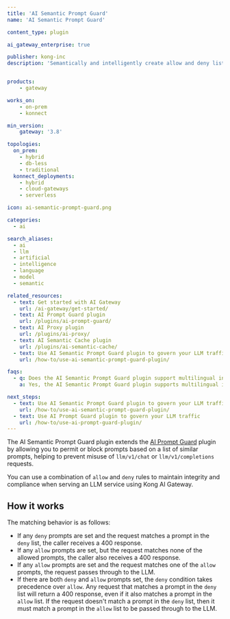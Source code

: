 ```yaml
---
title: 'AI Semantic Prompt Guard'
name: 'AI Semantic Prompt Guard'

content_type: plugin

ai_gateway_enterprise: true

publisher: kong-inc
description: 'Semantically and intelligently create allow and deny lists of topics that can be requested across every LLM.'


products:
    - gateway

works_on:
    - on-prem
    - konnect

min_version:
    gateway: '3.8'

topologies:
  on_prem:
    - hybrid
    - db-less
    - traditional
  konnect_deployments:
    - hybrid
    - cloud-gateways
    - serverless

icon: ai-semantic-prompt-guard.png

categories:
  - ai

search_aliases:
  - ai
  - llm
  - artificial
  - intelligence
  - language
  - model
  - semantic

related_resources:
  - text: Get started with AI Gateway
    url: /ai-gateway/get-started/
  - text: AI Prompt Guard plugin
    url: /plugins/ai-prompt-guard/
  - text: AI Proxy plugin
    url: /plugins/ai-proxy/
  - text: AI Semantic Cache plugin
    url: /plugins/ai-semantic-cache/
  - text: Use AI Semantic Prompt Guard plugin to govern your LLM traffic
    url: /how-to/use-ai-semantic-prompt-guard-plugin/

faqs:
  - q: Does the AI Semantic Prompt Guard plugin support multilingual input?
    a: Yes, the AI Semantic Prompt Guard plugin supports multilingual input—depending on the capabilities of the configured [embedding model](/plugins/ai-semantic-prompt-guard/reference/#schema--config-embeddings-model-provider). The plugin sends raw UTF-8 text to the embedding provider supported by AI Gateway (such as Azure, Bedrock, Gemini, Hugging Face, Mistral, or OpenAI). As long as the model supports multiple languages, semantic comparisons and rule enforcement will work as expected without requiring additional plugin configuration.

next_steps:
  - text: Use AI Semantic Prompt Guard plugin to govern your LLM traffic
    url: /how-to/use-ai-semantic-prompt-guard-plugin/
  - text: Use AI Prompt Guard plugin to govern your LLM traffic
    url: /how-to/use-ai-prompt-guard-plugin/
---
```


The AI Semantic Prompt Guard plugin extends the [AI Prompt Guard](/plugins/ai-prompt-guard/) plugin by allowing you to permit or block prompts based on a list of similar prompts, helping to prevent misuse of `llm/v1/chat` or `llm/v1/completions` requests.

You can use a combination of `allow` and `deny` rules to maintain integrity and compliance when serving an LLM service using Kong AI Gateway.

## How it works

The matching behavior is as follows:
* If any `deny` prompts are set and the request matches a prompt in the `deny` list, the caller receives a 400 response.
* If any `allow` prompts are set, but the request matches none of the allowed prompts, the caller also receives a 400 response.
* If any `allow` prompts are set and the request matches one of the `allow` prompts, the request passes through to the LLM.
* If there are both `deny` and `allow` prompts set, the `deny` condition takes precedence over `allow`. Any request that matches a prompt in the `deny` list will return a 400 response, even if it also matches a prompt in the `allow` list. If the request doesn't match a prompt in the `deny` list, then it must match a prompt in the `allow` list to be passed through to the LLM.

